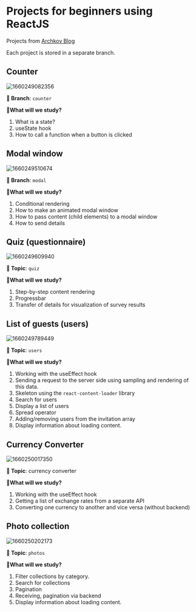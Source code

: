 # Projects for beginners using ReactJS
Projects from [Archkov Blog](https://www.youtube.com/c/ArchkovBlog)

Each project is stored in a separate branch.

## Counter
![1660249082356](https://user-images.githubusercontent.com/12086860/184235207-2d20299a-0b9a-40e6-acf7-be582f6ecbfe.png)

**🌿 Branch**: `counter`

**👀What will we study?**
1. What is a state?
2. useState hook
3. How to call a function when a button is clicked

## Modal window
![1660249510674](https://user-images.githubusercontent.com/12086860/184235807-bfb5d74b-68dc-4903-8b15-e18f6427fcc2.png)

**🌿 Branch**: `modal`

**👀What will we study?**
1. Conditional rendering
2. How to make an animated modal window
3. How to pass content (child elements) to a modal window
4. How to send details

## Quiz (questionnaire)
![1660249609940](https://user-images.githubusercontent.com/12086860/184236063-9f807f93-f6a4-4577-9a12-443ff1d3fd43.png)

**🌿 Topic**: `quiz`

**👀What will we study?**
1. Step-by-step content rendering
2. Progressbar
3. Transfer of details for visualization of survey results

## List of guests (users)
![1660249789449](https://user-images.githubusercontent.com/12086860/184236601-2c8d94bf-105c-4b48-982c-65a6ed4f8c51.png)

**🌿 Topic**: `users`

**👀What will we study?**
1. Working with the useEffect hook
2. Sending a request to the server side using sampling and rendering of this data.
3. Skeleton using the `react-content-loader` library
4. Search for users
5. Display a list of users
6. Spread operator
7. Adding/removing users from the invitation array
8. Display information about loading content.

## Currency Converter
![1660250017350](https://user-images.githubusercontent.com/12086860/184237245-dd26fc7e-1b84-4490-b9cf-3d40a4ded550.png)

**🌿 Topic**: currency converter

**👀What will we study?**
1. Working with the useEffect hook
2. Getting a list of exchange rates from a separate API
3. Converting one currency to another and vice versa (without backend)

## Photo collection
![1660250202173](https://user-images.githubusercontent.com/12086860/184237707-4810b1d8-f20b-40cf-93ea-37d2051b87ba.png)


**🌿 Topic**: `photos`

**👀What will we study?**
1. Filter collections by category.
2. Search for collections
3. Pagination
4. Receiving, pagination via backend
5. Display information about loading content.